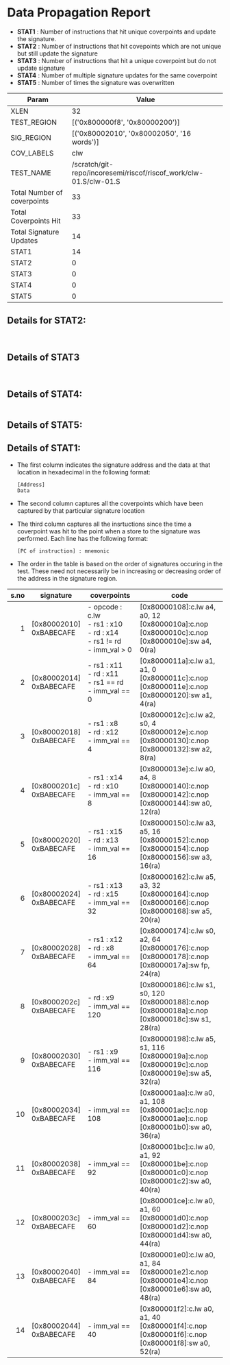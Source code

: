 
# Data Propagation Report

- **STAT1** : Number of instructions that hit unique coverpoints and update the signature.
- **STAT2** : Number of instructions that hit covepoints which are not unique but still update the signature
- **STAT3** : Number of instructions that hit a unique coverpoint but do not update signature
- **STAT4** : Number of multiple signature updates for the same coverpoint
- **STAT5** : Number of times the signature was overwritten

| Param                     | Value    |
|---------------------------|----------|
| XLEN                      | 32      |
| TEST_REGION               | [('0x800000f8', '0x80000200')]      |
| SIG_REGION                | [('0x80002010', '0x80002050', '16 words')]      |
| COV_LABELS                | clw      |
| TEST_NAME                 | /scratch/git-repo/incoresemi/riscof/riscof_work/clw-01.S/clw-01.S    |
| Total Number of coverpoints| 33     |
| Total Coverpoints Hit     | 33      |
| Total Signature Updates   | 14      |
| STAT1                     | 14      |
| STAT2                     | 0      |
| STAT3                     | 0     |
| STAT4                     | 0     |
| STAT5                     | 0     |

## Details for STAT2:

```


```

## Details of STAT3

```


```

## Details of STAT4:

```

```

## Details of STAT5:



## Details of STAT1:

- The first column indicates the signature address and the data at that location in hexadecimal in the following format: 
  ```
  [Address]
  Data
  ```

- The second column captures all the coverpoints which have been captured by that particular signature location

- The third column captures all the insrtuctions since the time a coverpoint was
  hit to the point when a store to the signature was performed. Each line has
  the following format:
  ```
  [PC of instruction] : mnemonic
  ```
- The order in the table is based on the order of signatures occuring in the
  test. These need not necessarily be in increasing or decreasing order of the
  address in the signature region.

|s.no|        signature         |                                     coverpoints                                     |                                                     code                                                      |
|---:|--------------------------|-------------------------------------------------------------------------------------|---------------------------------------------------------------------------------------------------------------|
|   1|[0x80002010]<br>0xBABECAFE|- opcode : c.lw<br> - rs1 : x10<br> - rd : x14<br> - rs1 != rd<br> - imm_val > 0<br> |[0x80000108]:c.lw a4, a0, 12<br> [0x8000010a]:c.nop<br> [0x8000010c]:c.nop<br> [0x8000010e]:sw a4, 0(ra)<br>   |
|   2|[0x80002014]<br>0xBABECAFE|- rs1 : x11<br> - rd : x11<br> - rs1 == rd<br> - imm_val == 0<br>                    |[0x8000011a]:c.lw a1, a1, 0<br> [0x8000011c]:c.nop<br> [0x8000011e]:c.nop<br> [0x80000120]:sw a1, 4(ra)<br>    |
|   3|[0x80002018]<br>0xBABECAFE|- rs1 : x8<br> - rd : x12<br> - imm_val == 4<br>                                     |[0x8000012c]:c.lw a2, s0, 4<br> [0x8000012e]:c.nop<br> [0x80000130]:c.nop<br> [0x80000132]:sw a2, 8(ra)<br>    |
|   4|[0x8000201c]<br>0xBABECAFE|- rs1 : x14<br> - rd : x10<br> - imm_val == 8<br>                                    |[0x8000013e]:c.lw a0, a4, 8<br> [0x80000140]:c.nop<br> [0x80000142]:c.nop<br> [0x80000144]:sw a0, 12(ra)<br>   |
|   5|[0x80002020]<br>0xBABECAFE|- rs1 : x15<br> - rd : x13<br> - imm_val == 16<br>                                   |[0x80000150]:c.lw a3, a5, 16<br> [0x80000152]:c.nop<br> [0x80000154]:c.nop<br> [0x80000156]:sw a3, 16(ra)<br>  |
|   6|[0x80002024]<br>0xBABECAFE|- rs1 : x13<br> - rd : x15<br> - imm_val == 32<br>                                   |[0x80000162]:c.lw a5, a3, 32<br> [0x80000164]:c.nop<br> [0x80000166]:c.nop<br> [0x80000168]:sw a5, 20(ra)<br>  |
|   7|[0x80002028]<br>0xBABECAFE|- rs1 : x12<br> - rd : x8<br> - imm_val == 64<br>                                    |[0x80000174]:c.lw s0, a2, 64<br> [0x80000176]:c.nop<br> [0x80000178]:c.nop<br> [0x8000017a]:sw fp, 24(ra)<br>  |
|   8|[0x8000202c]<br>0xBABECAFE|- rd : x9<br> - imm_val == 120<br>                                                   |[0x80000186]:c.lw s1, s0, 120<br> [0x80000188]:c.nop<br> [0x8000018a]:c.nop<br> [0x8000018c]:sw s1, 28(ra)<br> |
|   9|[0x80002030]<br>0xBABECAFE|- rs1 : x9<br> - imm_val == 116<br>                                                  |[0x80000198]:c.lw a5, s1, 116<br> [0x8000019a]:c.nop<br> [0x8000019c]:c.nop<br> [0x8000019e]:sw a5, 32(ra)<br> |
|  10|[0x80002034]<br>0xBABECAFE|- imm_val == 108<br>                                                                 |[0x800001aa]:c.lw a0, a1, 108<br> [0x800001ac]:c.nop<br> [0x800001ae]:c.nop<br> [0x800001b0]:sw a0, 36(ra)<br> |
|  11|[0x80002038]<br>0xBABECAFE|- imm_val == 92<br>                                                                  |[0x800001bc]:c.lw a0, a1, 92<br> [0x800001be]:c.nop<br> [0x800001c0]:c.nop<br> [0x800001c2]:sw a0, 40(ra)<br>  |
|  12|[0x8000203c]<br>0xBABECAFE|- imm_val == 60<br>                                                                  |[0x800001ce]:c.lw a0, a1, 60<br> [0x800001d0]:c.nop<br> [0x800001d2]:c.nop<br> [0x800001d4]:sw a0, 44(ra)<br>  |
|  13|[0x80002040]<br>0xBABECAFE|- imm_val == 84<br>                                                                  |[0x800001e0]:c.lw a0, a1, 84<br> [0x800001e2]:c.nop<br> [0x800001e4]:c.nop<br> [0x800001e6]:sw a0, 48(ra)<br>  |
|  14|[0x80002044]<br>0xBABECAFE|- imm_val == 40<br>                                                                  |[0x800001f2]:c.lw a0, a1, 40<br> [0x800001f4]:c.nop<br> [0x800001f6]:c.nop<br> [0x800001f8]:sw a0, 52(ra)<br>  |
